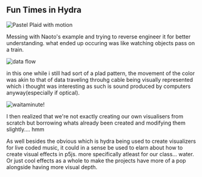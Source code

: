 ## Fun Times in Hydra
![Pastel Plaid with motion]({{site.baseurl}}/https://imgur.com/a/hmWth9t)

Messing with Naoto's example and trying to reverse engineer it for better understanding. what ended up occuring was like watching objects pass on a train. 

![data flow]({{site.baseurl}}/https://imgur.com/a/PQBApOI)

in this one while i still had sort of a plad pattern, the movement of the color was akin to that of data traveling throuhg cable being visually represented which i thought was interesting as such is sound produced by computers anyway(especially if optical).

![waitaminute!]({{site.baseurl}}/https://imgur.com/3pdRzNO)

I then realized that we're not exactly creating our own visualisers from scratch but borrowing whats already been created and modifying them slightly.... hmm

As well besides the obvious which is hydra being used to create visualizers for live coded music, it could in a sense be used to elarn about how to create visual effects in p5js. more specifically atleast for our class... water. Or just cool effects as a whole to make the projects have more of a pop alongside having more visual depth. 


